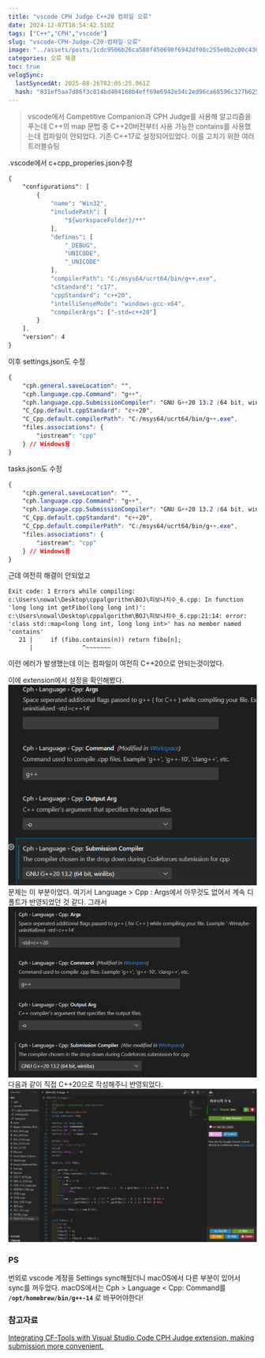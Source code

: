 ```yaml
---
title: "vscode CPH Judge C++20 컴파일 오류"
date: 2024-12-07T16:54:42.510Z
tags: ["C++","CPH","vscode"]
slug: "vscode-CPH-Judge-C20-컴파일-오류"
image: "../assets/posts/1cdc9506b26ca580f450690f6942df08c255e0b2c00c43603cfc61961a7d010a.png"
categories: 오류 해결
toc: true
velogSync:
  lastSyncedAt: 2025-08-26T02:05:25.061Z
  hash: "831ef5aa7d86f3c814bd404168b4eff69e6942e54c2ed96ca68596c327b6250a"
---
```


> vscode에서 Competitive Companion과 CPH Judge를 사용해 알고리즘을 푸는데 C++의 map 문법 중 C++20버전부터 사용 가능한 contains를 사용했는데 컴파일이 안되었다. 기존 C++17로 설정되어있었다. 이를 고치기 위한 여러 트러블슈팅

.vscode에서 c+cpp_properies.json수정
```css
{
    "configurations": [
        {
            "name": "Win32",
            "includePath": [
                "${workspaceFolder}/**"
            ],
            "defines": [
                "_DEBUG",
                "UNICODE",
                "_UNICODE"
            ],
            "compilerPath": "C:/msys64/ucrt64/bin/g++.exe",
            "cStandard": "c17",
            "cppStandard": "c++20",
            "intelliSenseMode": "windows-gcc-x64",
            "compilerArgs": ["-std=c++20"]
        }
    ],
    "version": 4
}
```

이후 settings.json도 수정
```css
{
    "cph.general.saveLocation": "",
    "cph.language.cpp.Command": "g++",
    "cph.language.cpp.SubmissionCompiler": "GNU G++20 13.2 (64 bit, winlibs)",
    "C_Cpp.default.cppStandard": "c++20",
    "C_Cpp.default.compilerPath": "C:/msys64/ucrt64/bin/g++.exe",
    "files.associations": {
        "iostream": "cpp"
    } // Windows용
}
```

tasks.json도 수정
```css
{
    "cph.general.saveLocation": "",
    "cph.language.cpp.Command": "g++",
    "cph.language.cpp.SubmissionCompiler": "GNU G++20 13.2 (64 bit, winlibs)",
    "C_Cpp.default.cppStandard": "c++20",
    "C_Cpp.default.compilerPath": "C:/msys64/ucrt64/bin/g++.exe",
    "files.associations": {
        "iostream": "cpp"
    } // Windows용
}
```

근데 여전히 해결이 안되었고

```
Exit code: 1 Errors while compiling:
c:\Users\nowal\Desktop\cppalgorithm\BOJ\피보나치수_6.cpp: In function 'long long int getFibo(long long int)':
c:\Users\nowal\Desktop\cppalgorithm\BOJ\피보나치수_6.cpp:21:14: error: 'class std::map<long long int, long long int>' has no member named 'contains'
   21 |     if (fibo.contains(n)) return fibo[n];
      |              ^~~~~~~~
```
이런 에러가 발생했는데 이는 컴파일이 여전히 C++20으로 안되는것이었다.

이에 extension에서 설정을 확인해봤다.
![](/assets/posts/1cdc9506b26ca580f450690f6942df08c255e0b2c00c43603cfc61961a7d010a.png)
문제는 이 부분이었다. 여기서 Language > Cpp : Args에서 아무것도 없어서 계속 디폴트가 반영되었던 것 같다. 그래서 
![](/assets/posts/b26092868ca91d7c3f72f69a4b83c57065b887e4c5766e6f9e202c17e1c622a3.png)
다음과 같이 직접 C++20으로 작성해주니 반영되었다.
![](/assets/posts/9ea8b838bd9b9032389bc04e2e202283a64030f0897dc38dd1f001101beeae82.png)

### PS
번외로 vscode 계정을 Settings sync해뒀더니 macOS에서 다른 부분이 있어서 sync를 꺼두었다. 
macOS에서는 Cph > Language < Cpp: Command를 
**`/opt/homebrew/bin/g++-14`**
로 바꾸어야한다!


### 참고자료

[Integrating CF-Tools with Visual Studio Code CPH Judge extension, making submission more convenient.](https://codeforces.com/blog/entry/105252)